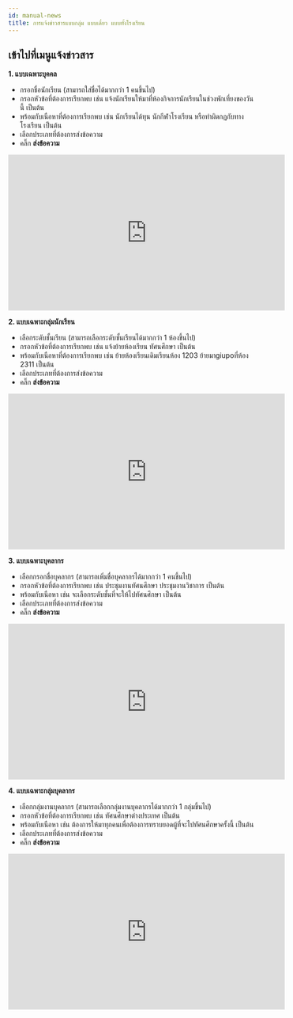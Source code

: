 ```yaml
---
id: manual-news
title: การแจ้งข่าวสารแบบกลุ่ม แบบเดี่ยว แบบทั้งโรงเรียน 
---
```


## เข้าไปที่เมนูแจ้งข่าวสาร


 **1. แบบเฉพาะบุคคล**
* กรอกชื่อนักเรียน (สามารถใส่ชื่อได้มากกว่า 1 คนขึ้นไป)
* กรอกหัวข้อที่ต้องการเรียกพบ เช่น แจ้งนักเรียนให้มาที่ห้องกิจการนักเรียนในช่วงพักเที่ยงของวันนี้ เป็นต้น
* พร้อมกับเนือหาที่ต้องการเรียกพบ เช่น นักเรียนได้ทุน นักกีฬาโรงเรียน หรือทำผิดกฏกับทางโรงเรียน เป็นต้น
* เลือกประเภทที่ต้องการส่งข้อความ
* คลิ๊ก **ส่งข้อความ**

<iframe width="560" height="315" src="https://www.youtube.com/embed/vRyc3sGXnek?rel=0&amp;controls=0&amp;showinfo=0" frameborder="0" allow="autoplay; encrypted-media" allowfullscreen></iframe>

**2. แบบเฉพาะกลุ่มนักเรียน**
* เลือกระดับชั้นเรียน (สามารถเลือกระดับชั้นเรียนได้มากกว่า 1 ห้องขึ้นไป)
* กรอกหัวข้อที่ต้องการเรียกพบ เช่น แจ้งย้ายห้องเรียน ทัศนศึกษา เป็นต้น
* พร้อมกับเนือหาที่ต้องการเรียกพบ เช่น ย้ายห้องเรียนเดิมเรียนห้อง 1203 ย้ายมาgiupoที่ห้อง 2311 เป็นต้น
* เลือกประเภทที่ต้องการส่งข้อความ
* คลิ๊ก **ส่งข้อความ**

<iframe width="560" height="315" src="https://www.youtube.com/embed/QvtMcS65vgE?rel=0&amp;controls=0&amp;showinfo=0" frameborder="0" allow="autoplay; encrypted-media" allowfullscreen></iframe>

**3. แบบเฉพาะบุคลากร**
* เลือกกรอกชื่อบุคลากร (สามารถเพิ่มชื่อบุคลากรได้มากกว่า 1 คนขึ้นไป)
* กรอกหัวข้อที่ต้องการเรียกพบ เช่น ประชุมงานทัศนศึกษา ประชุมงานวิชาการ เป็นต้น
* พร้อมกับเนือหา เช่น จะเลือกระดับชั้นที่จะให้ไปทัศนศึกษา  เป็นต้น
* เลือกประเภทที่ต้องการส่งข้อความ
* คลิ๊ก **ส่งข้อความ**

<iframe width="560" height="315" src="https://www.youtube.com/embed/28tcvooPOb8?rel=0&amp;controls=0&amp;showinfo=0" frameborder="0" allow="autoplay; encrypted-media" allowfullscreen></iframe>

**4. แบบเฉพาะกลุ่มบุคลากร**
* เลือกกลุ่มงานบุคลากร (สามารถเลือกกลุ่มงานบุคลากรได้มากกว่า 1 กลุ่มขึ้นไป)
* กรอกหัวข้อที่ต้องการเรียกพบ เช่น ทัศนศึกษาต่างประเทศ เป็นต้น
* พร้อมกับเนือหา เช่น ต้องการให้มาทุกคนเพื่อต้องการทราบยอดผู้ที่จะไปทัศนศึกษาครั้งนี้  เป็นต้น
* เลือกประเภทที่ต้องการส่งข้อความ
* คลิ๊ก **ส่งข้อความ**

<iframe width="560" height="315" src="https://www.youtube.com/embed/g9yEYZQJK60?rel=0&amp;controls=0&amp;showinfo=0" frameborder="0" allow="autoplay; encrypted-media" allowfullscreen></iframe>